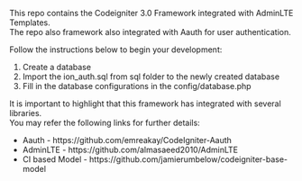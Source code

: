 <p>
This repo contains the Codeigniter 3.0 Framework integrated with AdminLTE Templates.<br/>
The repo also framework also integrated with Aauth for user authentication. 
</p>

<p>
Follow the instructions below to begin your development:<br>
<ol>
<li>Create a database</li>
<li>Import the ion_auth.sql from sql folder to the newly created database</li>
<li>Fill in the database configurations in the config/database.php</li>
</ol>

<p>
	It is important to highlight that this framework has integrated with several libraries.
	<br/>
	You may refer the following links for further details:
</p>

<ul>
	<li>Aauth - https://github.com/emreakay/CodeIgniter-Aauth</li>
	<li>AdminLTE - https://github.com/almasaeed2010/AdminLTE</li>
	<li>CI based Model - https://github.com/jamierumbelow/codeigniter-base-model</li>
</ul>